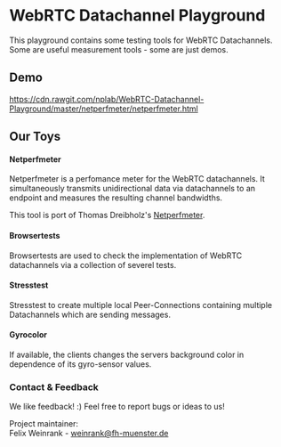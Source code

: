# WebRTC Datachannel Playground
This playground contains some testing tools for WebRTC Datachannels. Some are useful measurement tools - some are just demos.

## Demo
https://cdn.rawgit.com/nplab/WebRTC-Datachannel-Playground/master/netperfmeter/netperfmeter.html

## Our Toys
#### Netperfmeter
Netperfmeter is a perfomance meter for the WebRTC datachannels. It simultaneously transmits unidirectional data via datachannels to an endpoint and measures the resulting channel bandwidths.

This tool is port of Thomas Dreibholz's [Netperfmeter](https://www.uni-due.de/~be0001/netperfmeter/).

#### Browsertests
Browsertests are used to check the implementation of WebRTC datachannels via a collection of severel tests.

#### Stresstest
Stresstest to create multiple local Peer-Connections containing multiple Datachannels which are sending messages.

#### Gyrocolor
If available, the clients changes the servers background color in dependence of its gyro-sensor values.

### Contact & Feedback
We like feedback! :)
  Feel free to report bugs or ideas to us!

Project maintainer:<br/>Felix Weinrank - weinrank@fh-muenster.de


